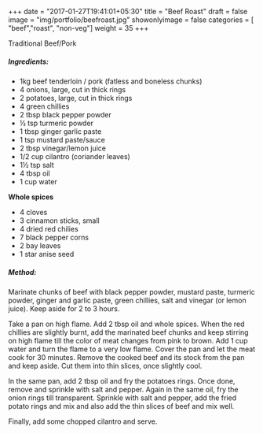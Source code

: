 +++
date = "2017-01-27T19:41:01+05:30"
title = "Beef Roast"
draft = false
image = "img/portfolio/beefroast.jpg"
showonlyimage = false
categories = [ "beef","roast", "non-veg"] 
weight = 35
+++


Traditional Beef/Pork
<!--more-->


##### Ingredients:

  - 1kg beef tenderloin / pork (fatless and boneless chunks)
  - 4 onions, large, cut in thick rings
  - 2 potatoes, large, cut in thick rings
  - 4 green chillies
  - 2 tbsp black pepper powder
  - ½ tsp turmeric powder
  - 1 tbsp ginger garlic paste
  - 1 tsp mustard paste/sauce
  - 2 tbsp vinegar/lemon juice
  - 1/2 cup cilantro (coriander leaves)
  - 1½ tsp salt
  - 4 tbsp oil
  - 1 cup water

**Whole spices**

  - 4 cloves
  - 3 cinnamon sticks, small
  - 4 dried red chilies
  - 7 black pepper corns
  - 2 bay leaves
  - 1 star anise seed

##### Method:

Marinate chunks of beef with black pepper powder, mustard paste,
turmeric powder, ginger and garlic paste, green chillies, salt and
vinegar (or lemon juice). Keep aside for 2 to 3 hours.

Take a pan on high flame. Add 2 tbsp oil and whole spices. When the red
chillies are slightly burnt, add the marinated beef chunks and keep
stirring on high flame till the color of meat changes from pink to
brown. Add 1 cup water and turn the flame to a very low flame. Cover the
pan and let the meat cook for 30 minutes. Remove the cooked beef and its
stock from the pan and keep aside. Cut them into thin slices, once
slightly cool.

In the same pan, add 2 tbsp oil and fry the potatoes rings. Once done,
remove and sprinkle with salt and pepper. Again in the same oil, fry the
onion rings till transparent. Sprinkle with salt and pepper, add the
fried potato rings and mix and also add the thin slices of beef and mix
well.

Finally, add some chopped cilantro and serve.


